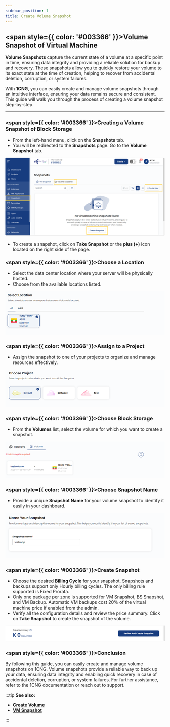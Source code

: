 ```yaml
---
sidebar_position: 1
title: Create Volume Snapshot
---
```


## <span style={{ color: '#003366' }}>Volume Snapshot of Virtual Machine</span>

**Volume Snapshots** capture the current state of a volume at a specific point in time, ensuring data integrity and providing a reliable solution for backup and recovery. These snapshots allow you to quickly restore your volume to its exact state at the time of creation, helping to recover from accidental deletion, corruption, or system failures.

With **1CNG**, you can easily create and manage volume snapshots through an intuitive interface, ensuring your data remains secure and consistent. This guide will walk you through the process of creating a volume snapshot step-by-step.

----------

### <span style={{ color: '#003366' }}>Creating a Volume Snapshot of Block Storage</span>

- From the left-hand menu, click on the **Snapshots** tab.
- You will be redirected to the **Snapshots** page. Go to the **Volume Snapshot** tab.

![Volume Snapshot Page](images/create-volume-snapshots.png)

- To create a snapshot, click on **Take Snapshot** or the **plus (+)** icon located on the right side of the page.

### <span style={{ color: '#003366' }}>Choose a Location</span>

- Select the data center location where your server will be physically hosted.
- Choose from the available locations listed.

![Choose Location](images/snapshot-select-location.png)

### <span style={{ color: '#003366' }}>Assign to a Project</span>

- Assign the snapshot to one of your projects to organize and manage resources effectively.

![Assign to Project](images/snapshot-choose-project.png)

### <span style={{ color: '#003366' }}>Choose Block Storage</span>

- From the **Volumes** list, select the volume for which you want to create a snapshot.

![Choose Block Storage](images/choose-block-storage.png)

### <span style={{ color: '#003366' }}>Choose Snapshot Name</span>

- Provide a unique **Snapshot Name** for your volume snapshot to identify it easily in your dashboard.

![Choose Snapshot Name](images/snapshot-name.png)

### <span style={{ color: '#003366' }}>Create Snapshot</span>

- Choose the desired **Billing Cycle** for your snapshot. Snapshots and backups support only Hourly billing cycles. The only billing rule supported is Fixed Prorata.
- Only one package per zone is supported for VM Snapshot, BS Snapshot, and VM Backup. Automatic VM backups cost 20% of the virtual machine price if enabled from the admin.
- Verify all the configuration details and review the price summary. Click on **Take Snapshot** to create the snapshot of the volume.

![Create Snapshot](images/create-snapshots.png)

### <span style={{ color: '#003366' }}>Conclusion</span>

By following this guide, you can easily create and manage volume snapshots on 1CNG. Volume snapshots provide a reliable way to back up your data, ensuring data integrity and enabling quick recovery in case of accidental deletion, corruption, or system failures. For further assistance, refer to the 1CNG documentation or reach out to support.

:::tip
**See also:**  
- **[Create Volume](./../Volume/Create%20Block%20Storage.md)**  
- **[VM Snapshot](./../VM%20Snapshots/Create%20Instance%20Snapshot.md)**
<!-- - **[Create Backups](./../Backups/Create%20Backups.md)** -->
:::